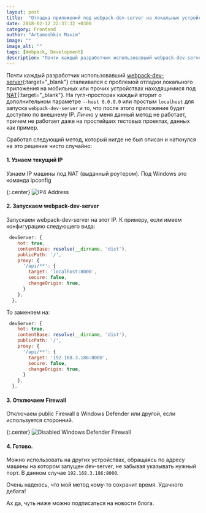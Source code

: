 ```yaml
---
layout: post
title:  "Отладка приложений под webpack-dev-server на локальных устройствах"
date: 2018-02-12 22:37:32 +0300
category: Frontend
author: "Artamoshkin Maxim"
image: ""
image_alt: ""
tags: [Webpack, Development]
description: "Почти каждый разработчик использовавший webpack-dev-server сталкивался с проблемой отладки локального приложения на мобильных или прочих устройствах находящимися под NAT."
---
```


Почти каждый разработчик использовавший [webpack-dev-server](webpack-dev-server "https://github.com/webpack/webpack-dev-server"){:target="_blank"} сталкивался с проблемой отладки локального приложения на мобильных или прочих устройствах находящимися под [NAT](NAT "https://ru.wikipedia.org/wiki/NAT"){:target="_blank"}. 
На гугл-просторах каждый вторит о дополнительном параметре ``--host 0.0.0.0`` или простым ``localhost`` для запуска ``webpack-dev-server`` и то, что после этого приложение будет доступно по внешнему IP. 
Лично у меня данный метод не работает, причем не работает даже на простейших тестовых проектах, данных как пример.
<!-- more -->

Сработал следующий метод, который нигде не был описан и наткнулся на это решение чисто случайно:



#### 1. Узнаем текущий IP ####

 Узнаем IP машины под NAT (выданный роутером). Под Windows это команда ipconfig

{:.center}
![IP4 Address](https://blog.zverit.com/assets/console-ip-address.png)

#### 2. Запускаем webpack-dev-server ####

Запускаем webpack-dev-server на этот IP. К примеру, если имеем конфигурацию следующего вида:


```js
 devServer: {
    hot: true,
    contentBase: resolve(__dirname, 'dist'),
    publicPath: '/',
    proxy: {
      '/api/**': {
        target: 'localhost:8000',
        secure: false,
        changeOrigin: true,
      }
    },
  },
```

То заменяем на:

```js
 devServer: {
    hot: true,
    contentBase: resolve(__dirname, 'dist'),
    publicPath: '/',
    proxy: {
      '/api/**': {
        target: '192.168.3.186:8000',
        secure: false,
        changeOrigin: true,
      }
    },
  },
```

#### 3. Отключаем Firewall ####

Отключаем public Firewall в Windows Defender или другой, если используется сторонний.

{:.center}
![Disabled Windows Defender Firewall](https://blog.zverit.com/assets/windows-defender-firewall.png)

#### 4. Готово. ####

Можно использовать на других устройствах, обращаясь по адресу машины на котором запущен dev-server, не забывая указывать нужный порт. В данном случае ``192.168.3.186:8000``.

Очень надеюсь, что мой метод кому-то сохранит время. Удачного дебага!


Ах да, чуть ниже можно подписаться на новости блога.
